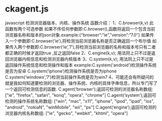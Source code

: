 # ckagent.js
javascript 检测浏览器版本、内核、操作系统
函数介绍：
1、C.browser(k,v)
    此函数有两个可选参数
    如果不传任何参数即:C.browser(),函数将返回一个包含当前浏览器名称和版本的json对象.example:{“browser”:”ie”,”version”:”7.0″}
    如果传入一个参数即:C.browser(‘ie’),将检测当前浏览器名称是否正确返回一个布尔值
    如果传入两个参数即:C.browser(‘ie’,’7′),将检测当前浏览器的名称和版本号只有二者都正确的时候才返回true ,反之返回false
2、C.engine(k,v);
    用法同上只不过是返回浏览器内核信息和检测浏览器内核版本
3、C.system(k,v);
    用法同上只不过是返回操作系统信息和检测操作和版本
    example:C.system(‘android’)检测操作系统是否为安卓
    C.system(‘iphone’)检测操作系统是否为iphone
    C.system(‘windows’,’7′)检测当前操作系统是否为win7
4、可能还会有所疑问的就是我如何知道要检测的浏览器、操作系统、内核的具体字串信息，所以专门写了一个返回可检测信息的函数.
  	C.agent(‘browser’);返回可检测的浏览器名称数组:
  	["ie", "firefox", "safari", "konq", "opera", "chrome"]
  	C.agent(‘system’);返回可检测的操作系统名称数组:
  	["win", "mac", "x11", "iphone", "ipod", "ipad", "ios", "android", "nokiaN", "winMobile", "wii", "ps"]
  	C.agent(‘engine’);返回可检测的浏览器内核名称数组:
  	["ie", "gecko", "webkit", "khtml", "opera"]
